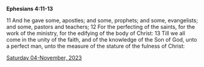 **Ephesians 4:11-13**

11 And he gave some, apostles; and some, prophets; and some, evangelists; and some, pastors and teachers; 12 For the perfecting of the saints, for the work of the ministry, for the edifying of the body of Christ: 13 Till we all come in the unity of the faith, and of the knowledge of the Son of God, unto a perfect man, unto the measure of the stature of the fulness of Christ:

[Saturday 04-November, 2023](https://getbible.life/kjv/Ephesians/4/11-13)

